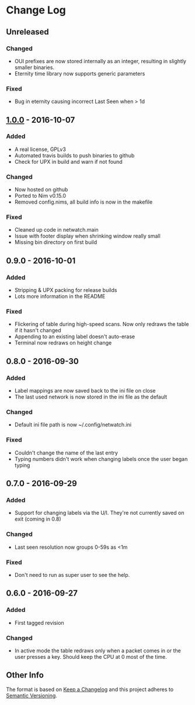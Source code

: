 # Change Log

## Unreleased

### Changed
- OUI prefixes are now stored internally as an integer, resulting in slightly
  smaller binaries.
- Eternity time library now supports generic parameters

### Fixed
- Bug in eternity causing incorrect Last Seen when > 1d

## [1.0.0] - 2016-10-07
### Added
- A real license, GPLv3
- Automated travis builds to push binaries to github
- Check for UPX in build and warn if not found

### Changed
- Now hosted on github
- Ported to Nim v0.15.0
- Removed config.nims, all build info is now in the makefile

### Fixed
- Cleaned up code in netwatch.main
- Issue with footer display when shrinking window really small
- Missing bin directory on first build

## 0.9.0 - 2016-10-01
### Added
- Stripping & UPX packing for release builds
- Lots more information in the README

### Fixed
- Flickering of table during high-speed scans. Now only redraws the table if it
hasn't changed
- Appending to an existing label doesn't auto-erase
- Terminal now redraws on height change

## 0.8.0 - 2016-09-30
### Added
- Label mappings are now saved back to the ini file on close
- The last used network is now stored in the ini file as the default

### Changed
- Default ini file path is now ~/.config/netwatch.ini

### Fixed
- Couldn't change the name of the last entry
- Typing numbers didn't work when changing labels once the user began typing

## 0.7.0 - 2016-09-29
### Added
- Support for changing labels via the U/I. They're not currently saved on exit (coming in 0.8)

### Changed
- Last seen resolution now groups 0-59s as <1m

### Fixed
- Don't need to run as super user to see the help.

## 0.6.0 - 2016-09-27
### Added
- First tagged revision

### Changed
- In active mode the table redraws only when a packet comes in or the user presses a key. Should keep the CPU at 0 most of the time.

## Other Info

The format is based on [Keep a Changelog](http://keepachangelog.com/)
and this project adheres to [Semantic Versioning](http://semver.org/).


[Unreleased]: https://github.com/johnscillieri/netwatch/compare/v1.0.0...HEAD
[1.0.0]: https://github.com/johnscillieri/netwatch/compare/6f690b7...v1.0.0
